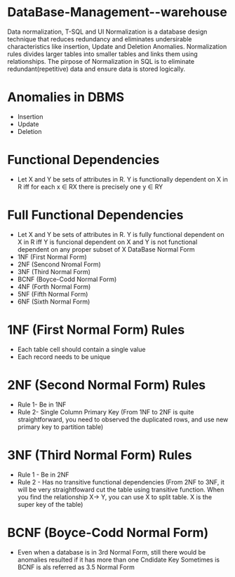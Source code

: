 # DataBase-Management--warehouse
Data normalization, T-SQL and UI
Normalization is a database design technique that reduces redundancy and eliminates undersirable characteristics like insertion, Update and Deletion Anomalies.
Normalization rules divides larger tables into smaller tables and links them using relationships. The pirpose of Normalization in SQL is to eliminate redundant(repetitive) data and ensure data is stored logically.

# Anomalies in DBMS
- Insertion
- Update
- Deletion

# Functional Dependencies
- Let X and Y be sets of attributes in R. Y is functionally dependent on X in R iff for each x ∈ RX there is precisely one y ∈ RY

# Full Functional Dependencies
- Let X and Y be sets of attributes in R. Y is fully functional dependent on X in R iff Y is funcional dependent on X and Y is not functional dependent on any proper subset of X
DataBase Normal Form
- 1NF (First Normal Form)
- 2NF (Sencond Nromal Form)
- 3NF (Third Normal Form)
- BCNF (Boyce-Codd Normal Form)
- 4NF (Forth Normal Form)
- 5NF (Fifth Normal Form)
- 6NF (Sixth Normal Form)

# 1NF (First Normal Form) Rules
- Each table cell should contain a single value
- Each record needs to be unique

# 2NF (Second Normal Form) Rules 
- Rule 1- Be in 1NF
- Rule 2- Single Column Primary Key
(From 1NF to 2NF is quite straightforward, you need to observed the duplicated rows, and use new primary key to partition table)

# 3NF (Third Normal Form) Rules
- Rule 1 - Be in 2NF
- Rule 2 - Has no transitive functional dependencies
(From 2NF to 3NF, it will be very straightfoward cut the table using transitive function. When you find the relationship X-> Y, you can use X to split table. X is the super key of the table)

# BCNF (Boyce-Codd Normal Form)
- Even when a database is in 3rd Normal Form, still there would be anomalies resulted if it has more than one Cndidate Key
Sometimes is BCNF is als referred as 3.5 Normal Form
